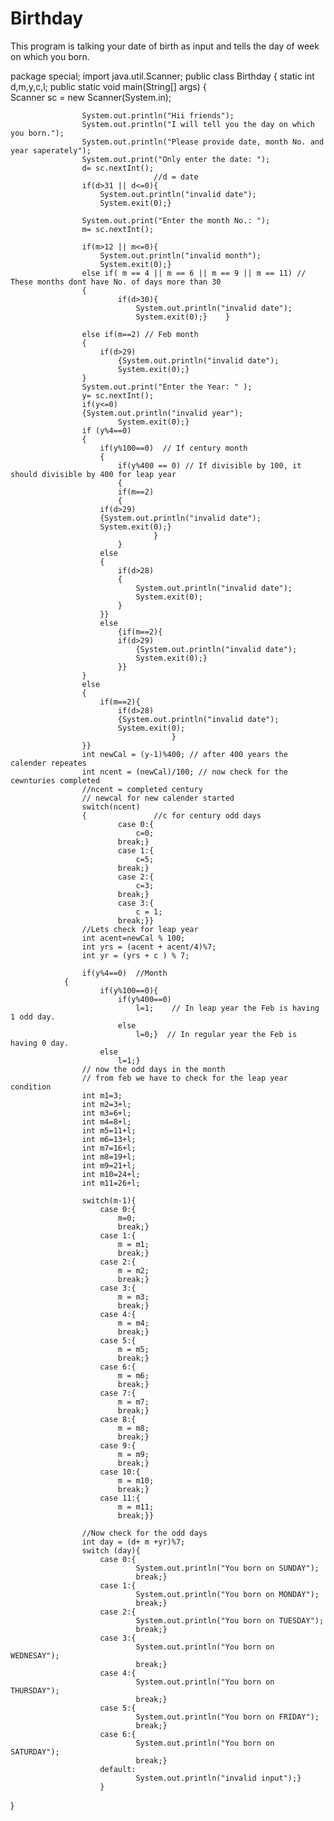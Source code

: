 # Birthday
This program is talking your date of birth as input and tells the day of week on which you born.

package special;
import java.util.Scanner;
public class Birthday {
	static int d,m,y,c,l; 
	public static void main(String[] args) 
	{		
			Scanner sc = new Scanner(System.in);
				
					System.out.println("Hii friends");
					System.out.println("I will tell you the day on which you born.");
					System.out.println("Please provide date, month No. and year saperately");
					System.out.print("Only enter the date: ");
					d= sc.nextInt(); 
									//d = date 
					if(d>31 || d<=0){ 
						System.out.println("invalid date");
						System.exit(0);}
					
					System.out.print("Enter the month No.: ");
					m= sc.nextInt();
					
					if(m>12 || m<=0){
						System.out.println("invalid month");
						System.exit(0);}
					else if( m == 4 || m == 6 || m == 9 || m == 11) // These months dont have No. of days more than 30 
					{
							if(d>30){
								System.out.println("invalid date");
								System.exit(0);}	}
			
					else if(m==2) // Feb month
					{
						if(d>29)
							{System.out.println("invalid date");
							System.exit(0);}
					}
					System.out.print("Enter the Year: " );
					y= sc.nextInt();
					if(y<=0)
					{System.out.println("invalid year");
							System.exit(0);}
					if (y%4==0)  
					{
						if(y%100==0)  // If century month
						{
							if(y%400 == 0) // If divisible by 100, it should divisible by 400 for leap year
							{
							if(m==2)
							{
						if(d>29)
						{System.out.println("invalid date");
						System.exit(0);}
									}
							}
						else
						{
							if(d>28)
							{
								System.out.println("invalid date");
								System.exit(0);
							}
						}}
						else
							{if(m==2){
							if(d>29)
								{System.out.println("invalid date");
								System.exit(0);}
							}}
					}
					else
					{
						if(m==2){
							if(d>28)
							{System.out.println("invalid date");
							System.exit(0);
										}
					}}
					int newCal = (y-1)%400; // after 400 years the calender repeates 
					int ncent = (newCal)/100; // now check for the cewnturies completed
					//ncent = completed century
					// newcal for new calender started
					switch(ncent)
					{				//c for century odd days
							case 0:{
								c=0;
							break;}
							case 1:{
								c=5;
							break;}
							case 2:{
								c=3;
							break;}
							case 3:{
								c = 1;
							break;}}
					//Lets check for leap year
					int acent=newCal % 100;	
					int yrs = (acent + acent/4)%7;
					int yr = (yrs + c ) % 7;
					
					if(y%4==0)  //Month		
				{
						if(y%100==0){
							if(y%400==0)
								l=1;    // In leap year the Feb is having 1 odd day.
							else
								l=0;}  // In regular year the Feb is having 0 day.
						else
							l=1;}
					// now the odd days in the month
					// from feb we have to check for the leap year condition
					int m1=3;
					int m2=3+l;
					int m3=6+l;
					int m4=8+l;
					int m5=11+l;
					int m6=13+l;
					int m7=16+l;
					int m8=19+l;
					int m9=21+l;
					int m10=24+l;
					int m11=26+l;
					
					switch(m-1){
						case 0:{
							m=0;
							break;}
						case 1:{
							m = m1;
							break;}
						case 2:{
							m = m2;
							break;}
						case 3:{
							m = m3;
							break;}
						case 4:{
							m = m4;
							break;}
						case 5:{
							m = m5;
							break;}
						case 6:{
							m = m6;
							break;}
						case 7:{
							m = m7;
							break;}
						case 8:{
							m = m8;
							break;}
						case 9:{
							m = m9;
							break;}
						case 10:{
							m = m10;
							break;}
						case 11:{
							m = m11;
							break;}}
					
					//Now check for the odd days
					int day = (d+ m +yr)%7;  
					switch (day){
						case 0:{
								System.out.println("You born on SUNDAY");
								break;}
						case 1:{
								System.out.println("You born on MONDAY");
								break;}
						case 2:{
								System.out.println("You born on TUESDAY");
								break;}
						case 3:{
								System.out.println("You born on WEDNESAY");
								break;}
						case 4:{
								System.out.println("You born on THURSDAY");
								break;}
						case 5:{
								System.out.println("You born on FRIDAY");
								break;}
						case 6:{
								System.out.println("You born on SATURDAY");
								break;}
						default:
								System.out.println("invalid input");}
						}
}
